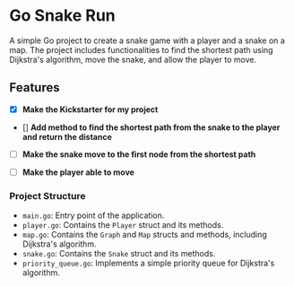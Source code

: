# Go Snake Run

A simple Go project to create a snake game with a player and a snake on a map. The project includes functionalities to find the shortest path using Dijkstra's algorithm, move the snake, and allow the player to move.

## Features

- [x] **Make the Kickstarter for my project**
- []  **Add method to find the shortest path from the snake to the player and return the distance**
- [ ] **Make the snake move to the first node from the shortest path**
- [ ] **Make the player able to move**


### Project Structure

- `main.go`: Entry point of the application.
- `player.go`: Contains the `Player` struct and its methods.
- `map.go`: Contains the `Graph` and `Map` structs and methods, including Dijkstra's algorithm.
- `snake.go`: Contains the `Snake` struct and its methods.
- `priority_queue.go`: Implements a simple priority queue for Dijkstra's algorithm.

